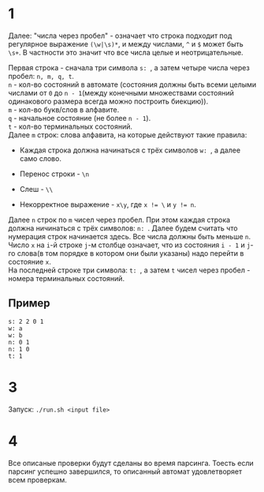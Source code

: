 # 1

Далее: "числа через пробел" - означает что строка подходит под регулярное выражение `(\w|\s)*`, и между числами, `^` и `$` может быть `\s+`. В частности это значит что все числа целые и неотрицательные.    

Первая строка - сначала три символа `s: `, а затем четыре числа через пробел: `n, m, q, t`.  
`n` - кол-во состояний в автомате (состояния должны быть всеми целыми числами от `0` до `n - 1`(между конечными множествами состояний одинакового размера всегда можно построить биекцию)).  
`m` - кол-во букв/слов в алфавите.  
`q` - начальное состояние (не более `n - 1`).  
`t` - кол-во терминальных состояний.  
Далее `m` строк: слова алфавита, на которые действуют такие правила:  

* Каждая строка должна начинаться с трёх символов `w: `, а далее само слово.  

* Перенос строки - `\n`

* Cлеш - `\\`  

* Некорректное выражение - `x\y`, где `x != \` и `y != n`.

Далее `n` строк по `m` чисел через пробел. При этом каждая строка должна ничинаться с трёх символов: `n: `. Далее будем считать что нумерация строк начинается здесь. 
Все числа должны быть меньше `n`. Число `x` на `i`-й строке `j`-м столбце означает, что из состояния `i - 1` и `j`-го слова(в том порядке в котором они были указаны) надо перейти в состояние `x`.  
На последней строке три символа: `t: `, а затем `t` чисел через пробел - номера терминальных состояний.

## Пример

```
s: 2 2 0 1
w: a
w: b
n: 0 1
n: 1 0
t: 1
```

# 3

Запуск: `./run.sh <input file>`

# 4

Все описаные проверки будут сделаны во время парсинга. Тоесть если парсинг успешно завершился, то описанный автомат удовлетворяет всем проверкам.
